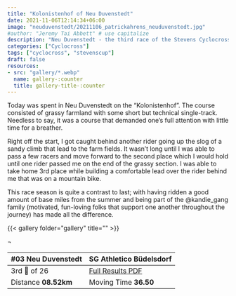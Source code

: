 ```yaml
---
title: "Kolonistenhof of Neu Duvenstedt"
date: 2021-11-06T12:14:34+06:00
image: "neuduvenstedt/20211106_patrickahrens_neuduvenstedt.jpg"
#author: "Jeremy Tai Abbett" # use capitalize
description: "Neu Duvenstedt - the third race of the Stevens Cyclocross Cup in the 2021/22 season."
categories: ["Cyclocross"]
tags: ["cyclocross", "stevenscup"]
draft: false
resources: 
- src: "gallery/*.webp"
  name: gallery-:counter
  title: gallery-title-:counter
---
```


Today was spent in Neu Duvenstedt on the “Kolonistenhof”. The course consisted of grassy farmland with some short but technical single-track. Needless to say, it was a course that demanded one’s full attention with little time for a breather.

Right off the start, I got caught behind another rider going up the slog of a sandy climb that lead to the farm fields. It wasn’t long until I was able to pass a few racers and move forward to the second place which I would hold until one rider passed me on the end of the grassy section. I was able to take home 3rd place while building a comfortable lead over the rider behind me that was on a mountain bike.

This race season is quite a contrast to last; with having ridden a good amount of base miles from the summer and being part of the @kandie_gang family (motivated, fun-loving folks that support one another throughout the journey) has made all the difference.

{{< gallery folder="gallery" title="" >}}

 ¬ 

| #03 Neu Duvenstedt | SG Athletico Büdelsdorf |
| ----------- | ----------- |
| 3rd 🥉 of 26 | [Full Results PDF](20211106_03_Duvenstedt_te.pdf) |
| Distance **08.52km** | Moving Time **36.50** |
